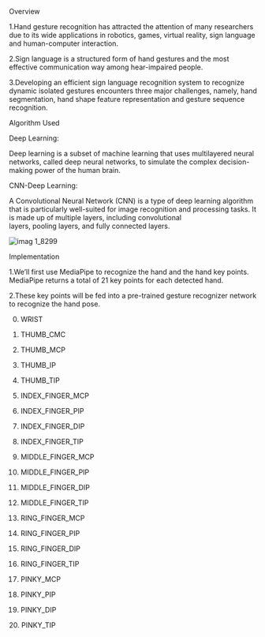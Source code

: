 Overview

  1.Hand gesture recognition has attracted the attention of many researchers due to its wide applications in robotics, games, virtual reality, sign language and human-computer interaction. 

  2.Sign language is a structured form of hand gestures and the most effective communication way among hear-impaired people.

  3.Developing an efficient sign language recognition system to recognize dynamic isolated gestures encounters three major challenges, namely, hand segmentation, hand shape feature representation and gesture sequence recognition.


Algorithm Used 

  Deep Learning:
    
   Deep learning is a subset of machine learning that uses multilayered neural networks, called deep neural networks, to simulate the complex decision-making power of the human brain.
    
  CNN-Deep Learning:

   A Convolutional Neural Network (CNN) is a type of deep learning algorithm that is particularly well-suited for image recognition and processing tasks. It is made up of multiple layers, including convolutional   
   layers, pooling layers, and fully connected layers.
   
   ![imag 1_8299](https://github.com/Sriharikj/Sign-Language-Recognition-using-ten-hand-gesture-signs-/assets/110553288/25e530e4-1fa3-4d47-8137-81835079db85)

Implementation

  1.We’ll first use MediaPipe to recognize the hand and the hand key points. MediaPipe returns a total of 21 key points for each detected hand.

  2.These key points will be fed into a pre-trained gesture recognizer network to recognize the hand pose.

  0. WRIST                      

  1. THUMB_CMC                                                                    
  
  2. THUMB_MCP
  
  3. THUMB_IP
  
  4. THUMB_TIP
  
  5. INDEX_FINGER_MCP
  
  6. INDEX_FINGER_PIP
  
  7. INDEX_FINGER_DIP
  
  8. INDEX_FINGER_TIP
  
  9. MIDDLE_FINGER_MCP
  
  10. MIDDLE_FINGER_PIP
  
  11. MIDDLE_FINGER_DIP
  
  12. MIDDLE_FINGER_TIP
  
  13. RING_FINGER_MCP

  14. RING_FINGER_PIP

  15. RING_FINGER_DIP

  16. RING_FINGER_TIP

  17. PINKY_MCP

  18. PINKY_PIP

  19. PINKY_DIP

  20. PINKY_TIP


